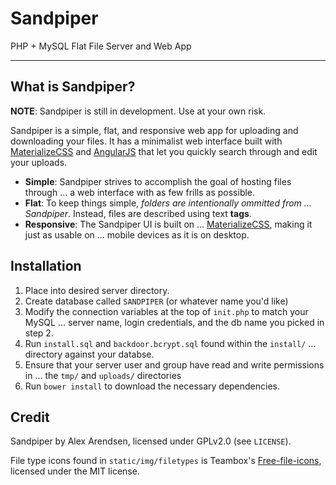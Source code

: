 # Sandpiper
PHP + MySQL Flat File Server and Web App

---

## What is Sandpiper?

**NOTE**: Sandpiper is still in development. Use at your own risk.

Sandpiper is a simple, flat, and responsive web app for uploading and
downloading your files. It has a minimalist web interface built with
[MaterializeCSS](http://materializecss.com/) and
[AngularJS](http://angularjs.org/) that let you quickly search through and
edit your uploads.

* **Simple**: Sandpiper strives to accomplish the goal of hosting files through
... a web interface with as few frills as possible.
* **Flat**: To keep things simple, *folders are intentionally ommitted from
... Sandpiper*. Instead, files are described using text **tags**.
* **Responsive**: The Sandpiper UI is built on
... [MaterializeCSS](http://materializecss.com/), making it just as usable on
... mobile devices as it is on desktop.

## Installation

1. Place into desired server directory.
2. Create database called `SANDPIPER` (or whatever name you'd like)
3. Modify the connection variables at the top of `init.php` to match your MySQL
... server name, login credentials, and the db name you picked in step 2.
4. Run `install.sql` and `backdoor.bcrypt.sql` found within the `install/`
... directory against your databse.
5. Ensure that your server user and group have read and write permissions in
... the `tmp/` and `uploads/` directories
6. Run `bower install` to download the necessary dependencies.

## Credit

Sandpiper by Alex Arendsen, licensed under GPLv2.0 (see `LICENSE`).

File type icons found in `static/img/filetypes` is Teambox's
[Free-file-icons](https://github.com/teambox/Free-file-icons), licensed under
the MIT license.

